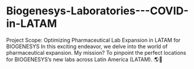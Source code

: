 # Biogenesys-Laboratories---COVID-in-LATAM
Project Scope: Optimizing Pharmaceutical Lab Expansion in LATAM for BIOGENESYS  In this exciting endeavor, we delve into the world of pharmaceutical expansion. My mission? To pinpoint the perfect locations for BIOGENESYS’s new labs across Latin America (LATAM). 🌎💊
